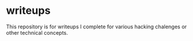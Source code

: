 # writeups
This repository is for writeups I complete for various hacking chalenges or other technical concepts.
